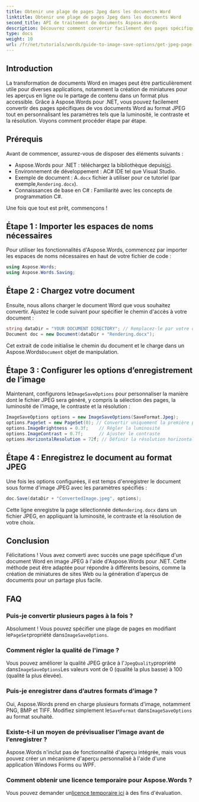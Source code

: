 ```yaml
---
title: Obtenir une plage de pages Jpeg dans les documents Word
linktitle: Obtenir une plage de pages Jpeg dans les documents Word
second_title: API de traitement de documents Aspose.Words
description: Découvrez comment convertir facilement des pages spécifiques de documents Word en images JPEG à l'aide d'Aspose.Words pour .NET. Ce guide complet couvre tout, du chargement de votre document à la configuration des paramètres d'image, en passant par l'enregistrement au format JPEG.
type: docs
weight: 10
url: /fr/net/tutorials/words/guide-to-image-save-options/get-jpeg-page-range-word-document/
---
```

## Introduction

La transformation de documents Word en images peut être particulièrement utile pour diverses applications, notamment la création de miniatures pour les aperçus en ligne ou le partage de contenu dans un format plus accessible. Grâce à Aspose.Words pour .NET, vous pouvez facilement convertir des pages spécifiques de vos documents Word au format JPEG tout en personnalisant les paramètres tels que la luminosité, le contraste et la résolution. Voyons comment procéder étape par étape.

## Prérequis

Avant de commencer, assurez-vous de disposer des éléments suivants :

-  Aspose.Words pour .NET : téléchargez la bibliothèque depuis[ici](https://releases.aspose.com/words/net/).
- Environnement de développement : AC# IDE tel que Visual Studio.
-  Exemple de document : A`.docx` fichier à utiliser pour ce tutoriel (par exemple,`Rendering.docx`).
- Connaissances de base en C# : Familiarité avec les concepts de programmation C#.

Une fois que tout est prêt, commençons !

## Étape 1 : Importer les espaces de noms nécessaires

Pour utiliser les fonctionnalités d'Aspose.Words, commencez par importer les espaces de noms nécessaires en haut de votre fichier de code :

```csharp
using Aspose.Words;
using Aspose.Words.Saving;
```

## Étape 2 : Chargez votre document

Ensuite, nous allons charger le document Word que vous souhaitez convertir. Ajustez le code suivant pour spécifier le chemin d'accès à votre document :

```csharp
string dataDir = "YOUR DOCUMENT DIRECTORY"; // Remplacez-le par votre chemin de répertoire réel
Document doc = new Document(dataDir + "Rendering.docx");
```

Cet extrait de code initialise le chemin du document et le charge dans un Aspose.Words`Document` objet de manipulation.

## Étape 3 : Configurer les options d’enregistrement de l’image

 Maintenant, configurons le`ImageSaveOptions` pour personnaliser la manière dont le fichier JPEG sera généré, y compris la sélection des pages, la luminosité de l'image, le contraste et la résolution :

```csharp
ImageSaveOptions options = new ImageSaveOptions(SaveFormat.Jpeg);
options.PageSet = new PageSet(0); // Convertir uniquement la première page
options.ImageBrightness = 0.3f;    // Régler la luminosité
options.ImageContrast = 0.7f;      // Ajuster le contraste
options.HorizontalResolution = 72f; // Définir la résolution horizontale
```

## Étape 4 : Enregistrez le document au format JPEG

Une fois les options configurées, il est temps d'enregistrer le document sous forme d'image JPEG avec les paramètres spécifiés :

```csharp
doc.Save(dataDir + "ConvertedImage.jpeg", options);
```

 Cette ligne enregistre la page sélectionnée de`Rendering.docx` dans un fichier JPEG, en appliquant la luminosité, le contraste et la résolution de votre choix.

## Conclusion

Félicitations ! Vous avez converti avec succès une page spécifique d'un document Word en image JPEG à l'aide d'Aspose.Words pour .NET. Cette méthode peut être adaptée pour répondre à différents besoins, comme la création de miniatures de sites Web ou la génération d'aperçus de documents pour un partage plus facile.

## FAQ

### Puis-je convertir plusieurs pages à la fois ?  
 Absolument ! Vous pouvez spécifier une plage de pages en modifiant le`PageSet`propriété dans`ImageSaveOptions`.

### Comment régler la qualité de l'image ?  
 Vous pouvez améliorer la qualité JPEG grâce à l'`JpegQuality`propriété dans`ImageSaveOptions`Les valeurs vont de 0 (qualité la plus basse) à 100 (qualité la plus élevée).

### Puis-je enregistrer dans d’autres formats d’image ?  
 Oui, Aspose.Words prend en charge plusieurs formats d'image, notamment PNG, BMP et TIFF. Modifiez simplement le`SaveFormat` dans`ImageSaveOptions` au format souhaité.

### Existe-t-il un moyen de prévisualiser l’image avant de l’enregistrer ?  
Aspose.Words n'inclut pas de fonctionnalité d'aperçu intégrée, mais vous pouvez créer un mécanisme d'aperçu personnalisé à l'aide d'une application Windows Forms ou WPF.

### Comment obtenir une licence temporaire pour Aspose.Words ?  
 Vous pouvez demander un[licence temporaire ici](https://purchase.aspose.com/temporary-license/) à des fins d'évaluation.